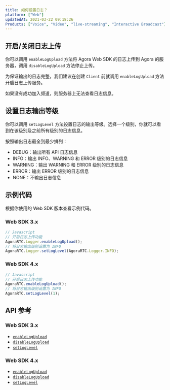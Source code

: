 ```yaml
---
title: 如何设置日志？
platform: ["Web"]
updatedAt: 2021-03-22 09:18:26
Products: ["Voice", "Video", "live-streaming", "Interactive Broadcast"]
---
```


## 开启/关闭日志上传

你可以调用 `enableLogUpload` 方法将 Agora Web SDK 的日志上传到 Agora 的服务器，调用 `disableLogUpload` 方法停止上传。

为保证输出的日志完整，我们建议在创建 `Client` 前就调用 `enableLogUpload` 方法开启日志上传服务。

如果没有成功加入频道，则服务器上无法查看日志信息。

## 设置日志输出等级

你可以调用 `setLogLevel` 方法设置日志的输出等级。选择一个级别，你就可以看到在该级别及之前所有级别的日志信息。

按照输出日志最全到最少排列：

- DEBUG：输出所有 API 日志信息
- INFO：输出 INFO、WARNING 和 ERROR 级别的日志信息
- WARNING：输出 WARNING 和 ERROR 级别的日志信息
- ERROR：输出 ERROR 级别的日志信息
- NONE：不输出日志信息

## 示例代码

根据你使用的 Web SDK 版本查看示例代码。

### Web SDK 3.x

```js
// Javascript
// 开启日志上传功能
AgoraRTC.Logger.enableLogUpload();
// 将日志输出级别设置为 INFO
AgoraRTC.Logger.setLogLevel(AgoraRTC.Logger.INFO);
```

### Web SDK 4.x

```js
// Javascript
// 开启日志上传功能
AgoraRTC.enableLogUpload();
// 将日志输出级别设置为 INFO
AgoraRTC.setLogLevel(1);
```

## API 参考

### Web SDK 3.x

- [`enableLogUpload`](https://docs.agora.io/cn/Interactive%20Broadcast/API%20Reference/web/modules/agorartc.logger.html#enablelogupload)
- [`disableLogUpload`](https://docs.agora.io/cn/Interactive%20Broadcast/API%20Reference/web/modules/agorartc.logger.html#disablelogupload)
- [`setLogLevel`](https://docs.agora.io/cn/Interactive%20Broadcast/API%20Reference/web/modules/agorartc.logger.html#setloglevel)

### Web SDK 4.x

- [`enableLogUpload`](https://docs.agora.io/cn/Interactive%20Broadcast/API%20Reference/web_ng/interfaces/iagorartc.html#enablelogupload)
- [`disableLogUpload`](https://docs.agora.io/cn/Interactive%20Broadcast/API%20Reference/web_ng/interfaces/iagorartc.html#disablelogupload)
- [`setLogLevel`](https://docs.agora.io/cn/Interactive%20Broadcast/API%20Reference/web_ng/interfaces/iagorartc.html#setloglevel)
